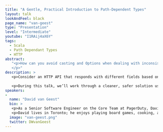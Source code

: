 ```yaml
---
title: "A Gentle, Practical Introduction to Path-Dependent Types"
layout: talk
lookAndFeel: black
page_name: "van-geest"
type: "Presentation"
level: "Intermediate"
youtube: "I1RAij4aX6Y"
tags:
  - Scala
  - Path Dependant Types
  - HTTP
abstract:
   "<p>How can you avoid casting and Options when dealing with inconsistent HTTP APIs? Scala’s path-dependent types provide an elegant solution that is less intimidating than it sounds. Expect to see simple explanations, and the real-world, open-source code that inspired this talk.
   </p>"
description: >
   <p>Consider an HTTP API that responds with different fields based on the type of the input provided. How might you build a type-safe client to interact with this API? Is your code littered with Options? Do you resort to casting?</p>
   
   <p>During this talk, we’ll work through a cleaner, safer solution using Scala’s path-dependent types. Along the way, we’ll learn about related concepts such as abstract type members and dependent method types. While these words might sound intimidating (including to this presenter!), they represent simple concepts useful in solving real-world problems.</p>
speakers:
-
  name: "David van Geest"
  bio: >
   <p>As a Senior Software Engineer on the Core Team at PagerDuty, David works on mad-scientist projects designed to solve difficult, systemic problems experienced by other engineering teams. This means building services, libraries, or other shared infrastructure, often in Scala.</p>
   <p>David lives in Toronto; he enjoys playing board games, cooking, and installing Linux on everything. You can usually find him cycling about the west end in search of tasty food and beverages.</p>
  image: "van-geest.png"
  twitter: DWvanGeest
---
```

